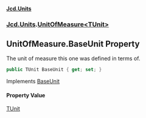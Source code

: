 #### [Jcd.Units](index.md 'index')
### [Jcd.Units](Jcd.Units.md 'Jcd.Units').[UnitOfMeasure&lt;TUnit&gt;](Jcd.Units.UnitOfMeasure_TUnit_.md 'Jcd.Units.UnitOfMeasure<TUnit>')

## UnitOfMeasure<TUnit>.BaseUnit Property

The unit of measure this one was defined in terms of.

```csharp
public TUnit BaseUnit { get; set; }
```

Implements [BaseUnit](Jcd.Units.IUnitOfMeasure_TUnit_.BaseUnit.md 'Jcd.Units.IUnitOfMeasure<TUnit>.BaseUnit')

#### Property Value
[TUnit](Jcd.Units.UnitOfMeasure_TUnit_.md#Jcd.Units.UnitOfMeasure_TUnit_.TUnit 'Jcd.Units.UnitOfMeasure<TUnit>.TUnit')